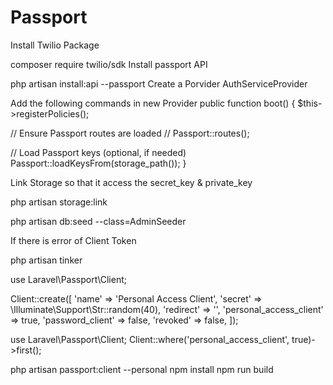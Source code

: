 # Passport



Install Twilio Package

composer require twilio/sdk
Install passport API

php artisan install:api --passport
Create a Porvider AuthServiceProvider

Add the following commands in new Provider public function boot() { $this->registerPolicies();

  // Ensure Passport routes are loaded
  // Passport::routes();

  // Load Passport keys (optional, if needed)
  Passport::loadKeysFrom(storage_path());
}

Link Storage so that it access the secret_key & private_key

php artisan storage:link

php artisan db:seed --class=AdminSeeder

If there is error of Client Token

php artisan tinker 

use Laravel\Passport\Client;

Client::create([
    'name' => 'Personal Access Client',
    'secret' => \Illuminate\Support\Str::random(40),
    'redirect' => '',
    'personal_access_client' => true,
    'password_client' => false,
    'revoked' => false,
]);


use Laravel\Passport\Client; Client::where('personal_access_client', true)->first();


php artisan passport:client --personal
npm install
npm run build

